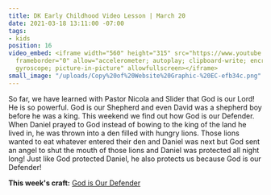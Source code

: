 ```yaml
---
title: DK Early Childhood Video Lesson | March 20
date: 2021-03-18 13:11:00 -07:00
tags:
- kids
position: 16
video_embed: <iframe width="560" height="315" src="https://www.youtube.com/embed/dOYCMCSfgmE"
  frameborder="0" allow="accelerometer; autoplay; clipboard-write; encrypted-media;
  gyroscope; picture-in-picture" allowfullscreen></iframe>
small_image: "/uploads/Copy%20of%20Website%20Graphic-%20EC-efb34c.png"
---
```


So far, we have learned with Pastor Nicola and Slider that God is our Lord! He is so powerful. God is our Shepherd and even David was a shepherd boy before he was a king. This weekend we find out how God is our Defender. When Daniel prayed to God instead of bowing to the king of the land he lived in, he was thrown into a den filled with hungry lions. Those lions wanted to eat whatever entered their den and Daniel was next but God sent an angel to shut the mouth of those lions and Daniel was protected all night long! Just like God protected Daniel, he also protects us because God is our Defender!

**This week's craft:**
[God is Our Defender](https://drive.google.com/file/d/1-Y_Ogw_JVFbqSbG1P0T-ZN-9fG-qKyz_/view?usp=sharing)